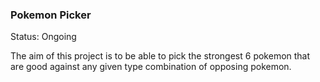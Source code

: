 ### Pokemon Picker ###
Status: Ongoing

The aim of this project is to be able to pick the strongest 6 pokemon that are good against any given type combination of opposing pokemon. 